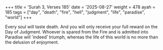 +++
title = 'Surah 3, Verses 185'
date = '2025-08-27'
weight = 478
ayah = 185
tags = ["day", "death", "fire", "hell", "judgment", "life", "paradise", "world"]
+++

Every soul will taste death. And you will only receive your full reward on the Day of Judgment. Whoever is spared from the Fire and is admitted into Paradise will ˹indeed˺ triumph, whereas the life of this world is no more than the delusion of enjoyment.
